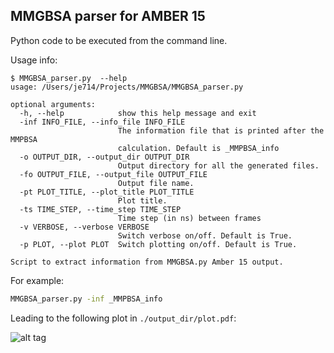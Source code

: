 ## MMGBSA parser for AMBER 15

Python code to be executed from the command line.

Usage info:
```
$ MMGBSA_parser.py  --help
usage: /Users/je714/Projects/MMGBSA/MMGBSA_parser.py

optional arguments:
  -h, --help            show this help message and exit
  -inf INFO_FILE, --info_file INFO_FILE
                        The information file that is printed after the MMPBSA
                        calculation. Default is _MMPBSA_info
  -o OUTPUT_DIR, --output_dir OUTPUT_DIR
                        Output directory for all the generated files.
  -fo OUTPUT_FILE, --output_file OUTPUT_FILE
                        Output file name.
  -pt PLOT_TITLE, --plot_title PLOT_TITLE
                        Plot title.
  -ts TIME_STEP, --time_step TIME_STEP
                        Time step (in ns) between frames
  -v VERBOSE, --verbose VERBOSE
                        Switch verbose on/off. Default is True.
  -p PLOT, --plot PLOT  Switch plotting on/off. Default is True.

Script to extract information from MMGBSA.py Amber 15 output.
```
For example:

```bash
MMGBSA_parser.py -inf _MMPBSA_info
```

Leading to the following plot in ```./output_dir/plot.pdf```:

![alt tag](http://i.imgur.com/xKJhxSC.png)
